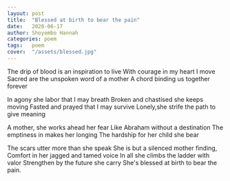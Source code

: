 ```yaml
---
layout: post
title:  "Blessed at birth to bear the pain"
date:   2020-06-17
author: Shoyombo Hannah
categories: poem
tags:	poem
cover:  "/assets/blessed.jpg"
---
```




The drip of blood is an inspiration to live
With courage in my heart I  move
Sacred are the unspoken word of a mother 
A chord  binding  us together forever

In agony she labor that I may breath
Broken and chastised she keeps moving
Fasted and prayed that I may survive
Lonely,she strife the path to give meaning

A mother, she works ahead her fear
Like Abraham without a destination
The emptiness in makes her longing
The hardship for her child she bear

The scars utter more than she speak
She is but a silenced mother finding,
Comfort in her jagged and tamed voice
In all she climbs the ladder with valor
Strengthen by the future she carry
She's blessed at birth to bear the pain.
